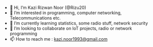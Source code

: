- 👋 Hi, I’m Kazi Rizwan Noor (@Rizu20)
- 👀 I’m interested in programming, computer networking, Telecommunications etc.
- 🌱 I’m currently learning statistics, some radio stuff, network security
- 💞️ I’m looking to collaborate on IoT projects, radio or network programming
- 📫 How to reach me : kazi.noor1993@gmail.com

<!---
Rizu20/Rizu20 is a ✨ special ✨ repository because its `README.md` (this file) appears on your GitHub profile.
You can click the Preview link to take a look at your changes.
--->
